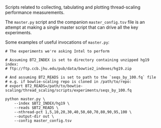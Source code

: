 Scripts related to collecting, tabulating and plotting thread-scaling performance measurements.

The `master.py` script and the companion `master_config.tsv` file is an attempt at making a single master script that can drive all the key experiments.

Some examples of useful invocations of `master.py`:

```
# The experiments we're asking Intel to perform

# Assuming BT2_INDEX is set to directory containing unzipped hg19 index:
# ftp://ftp.ccb.jhu.edu/pub/data/bowtie2_indexes/hg19.zip

# And assuming BT2_READS is set to path to the `seqs_by_100.fq` file
# e.g. if bowtie-scaling repo is cloned in /path/to/repo:
# export BT2_READS=/path/to/bowtie-scaling/thread_scaling/scripts/experiments/seqs_by_100.fq

python master.py \
    --index $BT2_INDEX/hg19 \
    --reads $BT2_READS \
    --nthread-pct 1,5,10,20,30,40,50,60,70,80,90,95,100 \
    --output-dir out \
    --config master_config.tsv
```

